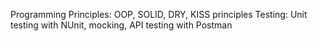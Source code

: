 Programming Principles: 
OOP, 
SOLID, 
DRY, 
KISS principles
Testing: 
Unit testing with NUnit, mocking, 
API testing with Postman